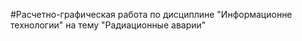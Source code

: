 #Расчетно-графическая работа по дисциплине "Информационне технологии" на тему "Радиационные аварии"
